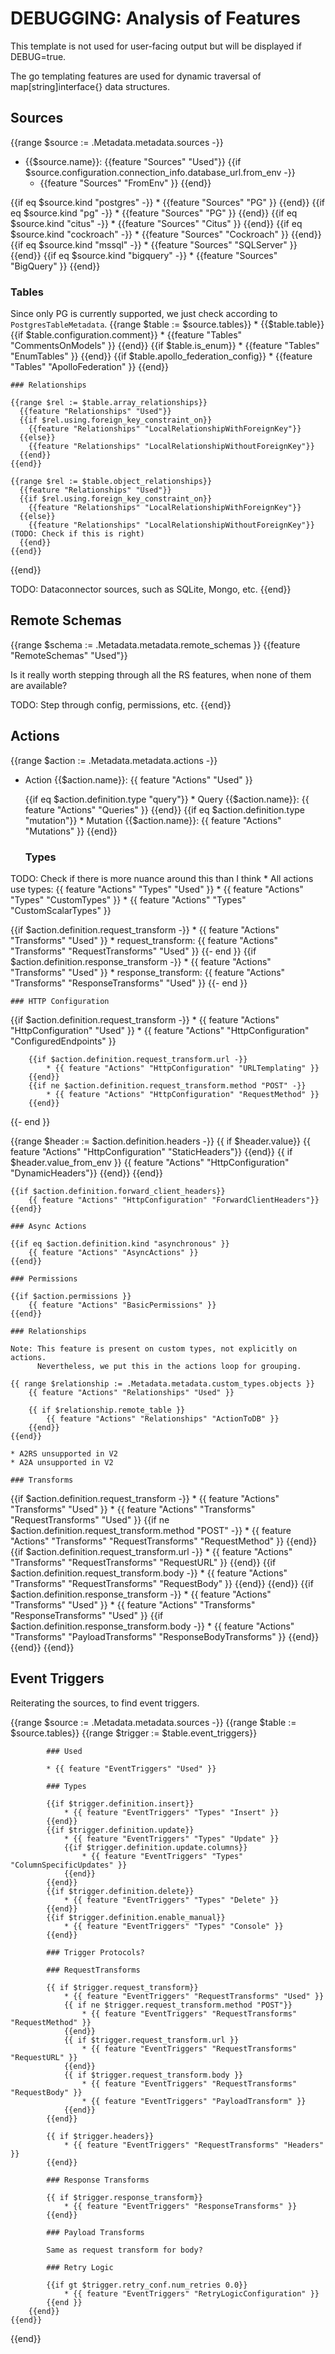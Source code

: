 
# DEBUGGING: Analysis of Features

This template is not used for user-facing output but will be displayed if DEBUG=true.

The go templating features are used for dynamic traversal of map[string]interface{} data structures.

## Sources

{{range $source := .Metadata.metadata.sources -}}
  * {{$source.name}}: {{feature "Sources" "Used"}}
  {{if $source.configuration.connection_info.database_url.from_env -}}
    * {{feature "Sources" "FromEnv" }}
  {{end}}

  {{if eq $source.kind "postgres" -}}
    * {{feature "Sources" "PG" }}
  {{end}}
  {{if eq $source.kind "pg" -}}
    * {{feature "Sources" "PG" }}
  {{end}}
  {{if eq $source.kind "citus" -}}
    * {{feature "Sources" "Citus" }}
  {{end}}
  {{if eq $source.kind "cockroach" -}}
    * {{feature "Sources" "Cockroach" }}
  {{end}}
  {{if eq $source.kind "mssql" -}}
    * {{feature "Sources" "SQLServer" }}
  {{end}}
  {{if eq $source.kind "bigquery" -}}
    * {{feature "Sources" "BigQuery" }}
  {{end}}

  ### Tables

  Since only PG is currently supported, we just check according to `PostgresTableMetadata`.
  {{range $table := $source.tables}}
    * {{$table.table}}
    {{if $table.configuration.comment}}
      * {{feature "Tables" "CommentsOnModels" }}
    {{end}}
    {{if $table.is_enum}}
      * {{feature "Tables" "EnumTables" }}
    {{end}}
    {{if $table.apollo_federation_config}}
      * {{feature "Tables" "ApolloFederation" }}
    {{end}}

    ### Relationships

    {{range $rel := $table.array_relationships}}
      {{feature "Relationships" "Used"}}
      {{if $rel.using.foreign_key_constraint_on}}
        {{feature "Relationships" "LocalRelationshipWithForeignKey"}}
      {{else}}
        {{feature "Relationships" "LocalRelationshipWithoutForeignKey"}}
      {{end}}
    {{end}}

    {{range $rel := $table.object_relationships}}
      {{feature "Relationships" "Used"}}
      {{if $rel.using.foreign_key_constraint_on}}
        {{feature "Relationships" "LocalRelationshipWithForeignKey"}}
      {{else}}
        {{feature "Relationships" "LocalRelationshipWithoutForeignKey"}} (TODO: Check if this is right)
      {{end}}
    {{end}}

  {{end}}

  TODO: Dataconnector sources, such as SQLite, Mongo, etc.
{{end}}

## Remote Schemas

{{range $schema := .Metadata.metadata.remote_schemas }}
  {{feature "RemoteSchemas" "Used"}}

  Is it really worth stepping through all the RS features, when none of them are available?

  TODO: Step through config, permissions, etc.
{{end}}



## Actions

{{range $action := .Metadata.metadata.actions -}}
  * Action {{$action.name}}: {{ feature "Actions" "Used" }}

	{{if eq $action.definition.type "query"}}
		* Query {{$action.name}}: {{ feature "Actions" "Queries" }}
	{{end}}
	{{if eq $action.definition.type "mutation"}}
		* Mutation {{$action.name}}: {{ feature "Actions" "Mutations" }}
	{{end}}

	### Types

  TODO: Check if there is more nuance around this than I think
	* All actions use types: {{ feature "Actions" "Types" "Used" }}
		* {{ feature "Actions" "Types" "CustomTypes" }}
		* {{ feature "Actions" "Types" "CustomScalarTypes" }}

  {{if $action.definition.request_transform -}}
    * {{ feature "Actions" "Transforms" "Used" }}
    * request_transform: {{ feature "Actions" "Transforms" "RequestTransforms" "Used" }}
  {{- end }}
  {{if $action.definition.response_transform -}}
    * {{ feature "Actions" "Transforms" "Used" }}
    * response_transform: {{ feature "Actions" "Transforms" "ResponseTransforms" "Used" }}
  {{- end }}

	### HTTP Configuration

  {{if $action.definition.request_transform -}}
    * {{ feature "Actions" "HttpConfiguration" "Used" }}
    * {{ feature "Actions" "HttpConfiguration" "ConfiguredEndpoints" }}

		{{if $action.definition.request_transform.url -}}
			* {{ feature "Actions" "HttpConfiguration" "URLTemplating" }}
		{{end}}
		{{if ne $action.definition.request_transform.method "POST" -}}
			* {{ feature "Actions" "HttpConfiguration" "RequestMethod" }}
		{{end}}
  {{- end }}

  {{range $header := $action.definition.headers -}}
		{{ if $header.value}}
			{{ feature "Actions" "HttpConfiguration" "StaticHeaders"}}
		{{end}}
		{{ if $header.value_from_env }}
			{{ feature "Actions" "HttpConfiguration" "DynamicHeaders"}}
		{{end}}
	{{end}}

	{{if $action.definition.forward_client_headers}}
		{{ feature "Actions" "HttpConfiguration" "ForwardClientHeaders"}}
	{{end}}

	### Async Actions

	{{if eq $action.definition.kind "asynchronous" }}
		{{ feature "Actions" "AsyncActions" }}
	{{end}}

	### Permissions

	{{if $action.permissions }}
		{{ feature "Actions" "BasicPermissions" }}
	{{end}}

	### Relationships

	Note: This feature is present on custom types, not explicitly on actions.
	      Nevertheless, we put this in the actions loop for grouping.

	{{ range $relationship := .Metadata.metadata.custom_types.objects }}
		{{ feature "Actions" "Relationships" "Used" }}

		{{ if $relationship.remote_table }}
			{{ feature "Actions" "Relationships" "ActionToDB" }}
		{{end}}
	{{end}}

	* A2RS unsupported in V2
	* A2A unsupported in V2

	### Transforms

  {{if $action.definition.request_transform -}}
    * {{ feature "Actions" "Transforms" "Used" }}
    * {{ feature "Actions" "Transforms" "RequestTransforms" "Used" }}
		{{if ne $action.definition.request_transform.method "POST" -}}
			* {{ feature "Actions" "Transforms"  "RequestTransforms" "RequestMethod" }}
		{{end}}
		{{if $action.definition.request_transform.url -}}
			* {{ feature "Actions" "Transforms" "RequestTransforms" "RequestURL" }}
		{{end}}
		{{if $action.definition.request_transform.body -}}
			* {{ feature "Actions" "Transforms" "RequestTransforms" "RequestBody" }}
		{{end}}
	{{end}}
  {{if $action.definition.response_transform -}}
    * {{ feature "Actions" "Transforms" "Used" }}
    * {{ feature "Actions" "Transforms" "ResponseTransforms" "Used" }}
		{{if $action.definition.response_transform.body -}}
			* {{ feature "Actions" "Transforms" "PayloadTransforms" "ResponseBodyTransforms" }}
		{{end}}
	{{end}}
{{end}}


## Event Triggers

Reiterating the sources, to find event triggers.

{{range $source := .Metadata.metadata.sources -}}
	{{range $table := $source.tables}}
		{{range $trigger := $table.event_triggers}}

			### Used

			* {{ feature "EventTriggers" "Used" }}

			### Types

			{{if $trigger.definition.insert}}
				* {{ feature "EventTriggers" "Types" "Insert" }}
			{{end}}
			{{if $trigger.definition.update}}
				* {{ feature "EventTriggers" "Types" "Update" }}
				{{if $trigger.definition.update.columns}}
					* {{ feature "EventTriggers" "Types" "ColumnSpecificUpdates" }}
				{{end}}
			{{end}}
			{{if $trigger.definition.delete}}
				* {{ feature "EventTriggers" "Types" "Delete" }}
			{{end}}
			{{if $trigger.definition.enable_manual}}
				* {{ feature "EventTriggers" "Types" "Console" }}
			{{end}}

			### Trigger Protocols?

			### RequestTransforms

			{{ if $trigger.request_transform}}
				* {{ feature "EventTriggers" "RequestTransforms" "Used" }}
				{{ if ne $trigger.request_transform.method "POST"}}
					* {{ feature "EventTriggers" "RequestTransforms" "RequestMethod" }}
				{{end}}
				{{ if $trigger.request_transform.url }}
					* {{ feature "EventTriggers" "RequestTransforms" "RequestURL" }}
				{{end}}
				{{ if $trigger.request_transform.body }}
					* {{ feature "EventTriggers" "RequestTransforms" "RequestBody" }}
					* {{ feature "EventTriggers" "PayloadTransform" }}
				{{end}}
			{{end}}

			{{ if $trigger.headers}}
				* {{ feature "EventTriggers" "RequestTransforms" "Headers" }}
			{{end}}

			### Response Transforms

			{{ if $trigger.response_transform}}
				* {{ feature "EventTriggers" "ResponseTransforms" }}
			{{end}}

			### Payload Transforms

			Same as request transform for body?

			### Retry Logic

			{{if gt $trigger.retry_conf.num_retries 0.0}}
				* {{ feature "EventTriggers" "RetryLogicConfiguration" }}
			{{end }}
		{{end}}
	{{end}}
{{end}}
